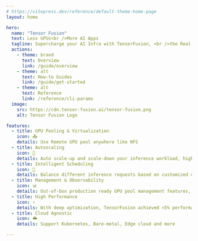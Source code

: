 ```yaml
---
# https://vitepress.dev/reference/default-theme-home-page
layout: home

hero:
  name: "Tensor Fusion"
  text: Less GPUs<br />More AI Apps
  tagline: Supercharge your AI Infra with TensorFusion, <br />the Real-world GPU Virtualization Framework # Use it remotely like NFS! It's the #1 GPU pooling and dynamic scheduling solution, and the AI Infra powered by AI.
  actions:
    - theme: brand
      text: Overview
      link: /guide/overview
    - theme: alt
      text: How-to Guides
      link: /guide/get-started
    - theme: alt
      text: Reference
      link: /reference/cli-params
  image:
    src: https://cdn.tensor-fusion.ai/tensor-fusion.png
    alt: Tensor Fusion Logo

features:
  - title: GPU Pooling & Virtualization
    icon: 📤
    details: Use Remote GPU pool anywhere like NFS
  - title: Autoscaling
    icon: 🔄
    details: Auto scale-up and scale-down your inference workload, higher throughput with lower costs.
  - title: Intelligent Scheduling
    icon: 🌈
    details: Balance different inference requests based on customized or automated rules, maximize GPU utilization, minimize GPU waiting time
  - title: Management & Observability
    icon: 📊
    details: Out-of-box production ready GPU pool management features, monitoring, alerting and more.
  - title: High Performance
    icon: ⚡
    details: With deep optimization, TensorFusion achieved <5% performance overhead for most AI models
  - title: Cloud Agnostic
    icon: 🌥️
    details: Support Kubernetes, Bare-metal, Edge cloud and more

---
```

